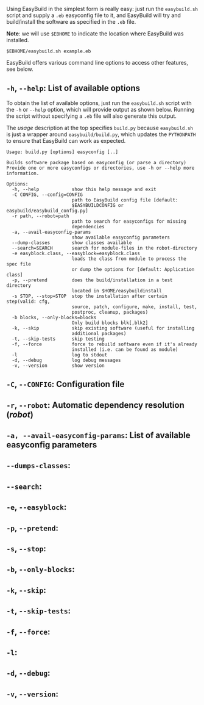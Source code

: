 Using EasyBuild in the simplest form is really easy: just run the `easybuild.sh` script and supply a `.eb` easyconfig file to it, and EasyBuild will try and build/install the software as specified in the `.eb` file.

**Note**: we will use `$EBHOME` to indicate the location where EasyBuild was installed.

```
$EBHOME/easybuild.sh example.eb
```

EasyBuild offers various command line options to access other features, see below.

## `-h`, `--help`: List of available options

To obtain the list of available options, just run the `easybuild.sh` script with the `-h` or `--help` option, which will provide output as shown below. Running the script without specifying a `.eb` file will also generate this output.

The _usage_ description at the top specifies `build.py` because `easybuild.sh` is just a wrapper around `easybuild/build.py`, which updates the `PYTHONPATH` to ensure that EasyBuild can work as expected.

```
Usage: build.py [options] easyconfig [..]

Builds software package based on easyconfig (or parse a directory)
Provide one or more easyconfigs or directories, use -h or --help more
information.

Options:
  -h, --help            show this help message and exit
  -C CONFIG, --config=CONFIG
                        path to EasyBuild config file [default:
                        $EASYBUILDCONFIG or easybuild/easybuild_config.py]
  -r path, --robot=path
                        path to search for easyconfigs for missing
                        dependencies
  -a, --avail-easyconfig-params
                        show available easyconfig parameters
  --dump-classes        show classes available
  --search=SEARCH       search for module-files in the robot-directory
  -e easyblock.class, --easyblock=easyblock.class
                        loads the class from module to process the spec file
                        or dump the options for [default: Application class]
  -p, --pretend         does the build/installation in a test directory
                        located in $HOME/easybuildinstall
  -s STOP, --stop=STOP  stop the installation after certain step(valid: cfg,
                        source, patch, configure, make, install, test,
                        postproc, cleanup, packages)
  -b blocks, --only-blocks=blocks
                        Only build blocks blk[,blk2]
  -k, --skip            skip existing software (useful for installing
                        additional packages)
  -t, --skip-tests      skip testing
  -f, --force           force to rebuild software even if it's already
                        installed (i.e. can be found as module)
  -l                    log to stdout
  -d, --debug           log debug messages
  -v, --version         show version
```

## `-C`, `--CONFIG`: Configuration file
## `-r`, `--robot`: Automatic dependency resolution (_robot_)
## `-a, --avail-easyconfig-params`: List of available easyconfig parameters
## `--dumps-classes`: 
## `--search`: 
## `-e`, `--easyblock`: 
## `-p`, `--pretend`: 
## `-s`, `--stop`: 
## `-b`, `--only-blocks`: 
## `-k`, `--skip`: 
## `-t`, `--skip-tests`: 
## `-f`, `--force`: 
## `-l`: 
## `-d`, `--debug`:
## `-v`, `--version`:
